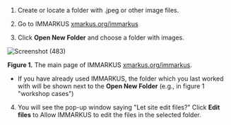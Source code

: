 1. Create or locate a folder with .jpeg or other image files. 

1. Go to IMMARKUS [xmarkus.org/immarkus](xmarkus.org/immarkus) 

1. Click **Open New Folder** and choose a folder with images.  
 
![Screenshot (483)](https://github.com/rsimon/immarkus/assets/128056738/aa8d7413-b319-4523-bdc6-ab2fc1b1ce88)



**Figure 1.** The main page of IMMARKUS [xmarkus.org/immarkus](xmarkus.org/immarkus).

* If you have already used IMMARKUS, the folder which you last worked with will be shown next to the **Open New Folder** (e.g., in figure 1 "workshop cases") 

4. You will see the pop-up window saying "Let site edit files?" Click **Edit files** to Allow IMMARKUS to edit the files in the selected folder. 